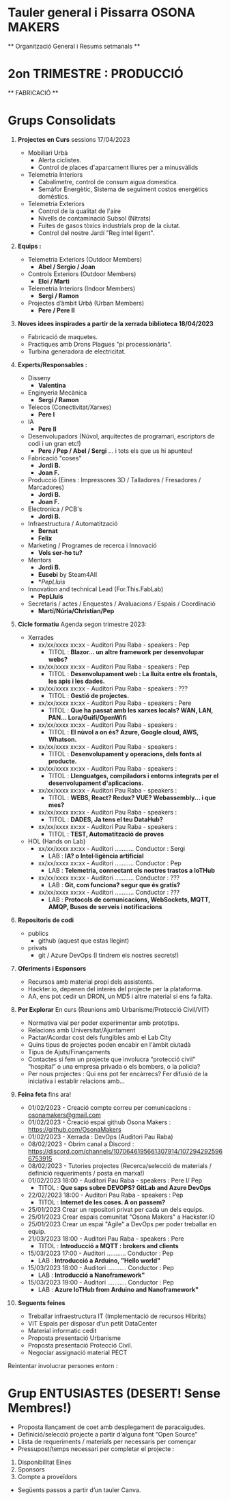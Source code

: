 # Tauler general i Pissarra OSONA MAKERS
**  Organització General i Resums setmanals **


# 2on TRIMESTRE : PRODUCCIÓ
** FABRICACIÓ ** 

# Grups Consolidats

1) **Projectes en Curs** sessions 17/04/2023
   - Mobiliari Urbà
     - Alerta ciclistes.
     - Control de places d'aparcament lliures per a minusvàlids
   - Telemetria Interiors
     - Cabalímetre, control de consum aigua domestica.
     - Semàfor Energètic, Sistema de seguiment costos energètics domèstics.
   - Telemetria Exteriors
     - Control de la qualitat de l'aire
     - Nivells de contaminació Subsol (Nitrats)
     - Fuites de gasos tòxics industrials prop de la ciutat.
     - Control del nostre Jardí "Reg intel·ligent".

2) **Equips :**
   - Telemetria Exteriors   (Outdoor Members)
     - **Abel / Sergio / Joan**
   - Controls Exteriors     (Outdoor Members)
     - **Eloi / Marti**
   - Telemetria Interiors   (Indoor Members)
     - **Sergi / Ramon**
   - Projectes d’àmbit Urbà (Urban  Members)
     - **Pere / Pere II**

3) **Noves idees inspirades a partir de la xerrada biblioteca 18/04/2023**
   - Fabricació de maquetes.
   - Practiques amb Drons Plagues "pi processionària".
   - Turbina generadora de electricitat.


4) **Experts/Responsables :**
   - Disseny
     - **Valentina**
   - Enginyeria Mecànica
     - **Sergi / Ramon**
   - Telecos (Conectivitat/Xarxes)
     - **Pere I**
   - IA
     - **Pere II**
   - Desenvolupadors (Núvol, arquitectes de programari, escriptors de codi i un gran etc!)
     - **Pere / Pep / Abel / Sergi** ... i tots els que us hi apunteu!
   - Fabricació "coses"
     - **Jordi B.**
     - **Joan F.**
   - Producció (Eines : Impressores 3D / Talladores / Fresadores / Marcadores)
     - **Jordi B.**
     - **Joan F.**
   - Electronica / PCB's
     - **Jordi B.**
   - Infraestructura / Automatització
     - **Bernat**
     - **Felix**
   - Marketing / Programes de recerca i Innovació
     - **Vols ser-ho tu?**
   - Mentors
     - **Jordi B.**
     - **Eusebi** by Steam4All
     - **PepLluis*
   - Innovation and technical Lead (For.This.FabLab)
     - **PepLluis**
   - Secretaris / actes / Enquestes / Avaluacions / Espais / Coordinació
     - **Martí/Núria/Christian/Pep**

5) **Cicle formatiu** Agenda segon trimestre 2023:
    - Xerrades
      - xx/xx/xxxx xx:xx - Auditori Pau Raba - speakers : Pep
        - TITOL : **Blazor... un altre framework per desenvolupar webs?**
      - xx/xx/xxxx xx:xx - Auditori Pau Raba - speakers : Pep
        - TITOL : **Desenvolupament web : La lluita entre els frontals, les apis i les dades.**
      - xx/xx/xxxx xx:xx - Auditori Pau Raba - speakers : ???
        - TITOL : **Gestió de projectes.**
      - xx/xx/xxxx xx:xx - Auditori Pau Raba - speakers : Pere
        - TITOL : **Que ha passat amb les xarxes locals? WAN, LAN, PAN... Lora/Guifi/OpenWifi**
      - xx/xx/xxxx xx:xx - Auditori Pau Raba - speakers : 
        - TITOL : **El nùvol a on és? Azure, Google cloud, AWS, Whatson.**
      - xx/xx/xxxx xx:xx - Auditori Pau Raba - speakers : 
        - TITOL : **Desenvolupament y operacions, dels fonts al producte.**
      - xx/xx/xxxx xx:xx - Auditori Pau Raba - speakers : 
        - TITOL : **Llenguatges, compiladors i entorns integrats per el desenvolupament d'aplicacions.**
      - xx/xx/xxxx xx:xx - Auditori Pau Raba - speakers : 
        - TITOL : **WEBS, React? Redux? VUE? Webassembly... i que mes?**
      - xx/xx/xxxx xx:xx - Auditori Pau Raba - speakers : 
        - TITOL : **DADES, Ja tens el teu DataHub?**
      - xx/xx/xxxx xx:xx - Auditori Pau Raba - speakers : 
        - TITOL : **TEST, Automatització de proves**
    - HOL (Hands on Lab)
      - xx/xx/xxxx xx:xx - Auditori ........... Conductor : Sergi
        - LAB : **IA? o Intel·ligència artificial**
      - xx/xx/xxxx xx:xx - Auditori ........... Conductor : Pep
        - LAB : **Telemetria, connectant els nostres trastos a IoTHub**
      - xx/xx/xxxx xx:xx - Auditori ........... Conductor : ???
        - LAB : **Git, com funciona? segur que és gratis?**
      - xx/xx/xxxx xx:xx - Auditori ........... Conductor : ???
        - LAB : **Protocols de comunicacions, WebSockets, MQTT, AMQP, Busos de serveis i notificacions**
      
6) **Repositoris de codi**
   - publics
     - github (aquest que estas llegint)
   - privats
     - git / Azure DevOps (I tindrem els nostres secrets!)

7) **Oferiments i Esponsors**
   - Recursos amb material propi dels assistents.
   - Hackter.io, depenen del interès del projecte per la plataforma.
   - AA, ens pot cedir un DRON, un MD5 i altre material si ens fa falta.

8) **Per Explorar** En curs (Reunions amb Urbanisme/Protecció Civil/VIT)
   - Normativa vial per poder experimentar amb prototips.
   - Relacions amb Universitat/Ajuntament
   - Pactar/Acordar cost dels fungibles amb el Lab City
   - Quins tipus de projectes poden encabir en l'àmbit ciutadà
   - Tipus de Ajuts/Finançaments
   - Contactes si fem un projecte que involucra “protecció civil” “hospital” o una empresa privada o els bombers, o la policia?
   - Per nous projectes : Qui ens pot fer encàrrecs? Fer difusió de la iniciativa i establir relacions amb...
   
9) **Feina feta** fins ara!
    - 01/02/2023 - Creació compte correu per comunicacions : osonamakers@gmail.com
    - 01/02/2023 - Creació espai github Osona Makers : https://github.com/OsonaMakers
    - 01/02/2023 - Xerrada : DevOps (Auditori Pau Raba)
    - 08/02/2023 - Obrim canal a Discord : https://discord.com/channels/1070646195661307914/1072942925966753915
    - 08/02/2023 - Tutories projectes (Recerca/selecció de materials / definició requeriments / posta en marxa!)   
    - 01/02/2023 18:00 - Auditori Pau Raba - speakers : Pere I/ Pep
      - TITOL : **Que saps sobre DEVOPS? GitLab and Azure DevOps**
    - 22/02/2023 18:00 - Auditori Pau Raba - speakers : Pep
      - TITOL : **Internet de les coses. A on passem?**
    - 25/01/2023 Crear un repositori privat per cada un dels equips. 
    - 25/01/2023 Crear espais comunitat "Osona Makers" a Hackster.IO
    - 25/01/2023 Crear un espai "Agile" a DevOps per poder treballar en equip.
    - 21/03/2023 18:00 - Auditori Pau Raba - speakers : Pere
      - TITOL : **Introducció a MQTT : brokers and clients**
    - 15/03/2023 17:00 - Auditori ........... Conductor : Pep
      - LAB : **Introducció a Arduino, "Hello world"**
    - 15/03/2023 18:00 - Auditori ........... Conductor : Pep
      - LAB : **Introducció a Nanoframework"**
    - 15/03/2023 19:00 - Auditori ........... Conductor : Pep
      - LAB : **Azure IoTHub from Arduino and Nanoframework"**

10) **Seguents feines**
    - Treballar infraestructura IT (Implementació de recursos Hibrits)
    - VIT Espais per disposar d'un petit DataCenter
    - Material informatic cedit
    - Proposta presentació Urbanisme
    - Proposta presentació Protecció Civil.
    - Negociar assignació material PECT

Reintentar involucrar persones entorn : 
# Grup ENTUSIASTES (DESERT! Sense Membres!)

-	Proposta llançament de coet amb desplegament de paracaigudes.
-	Definició/selecció projecte a partir d'alguna font “Open Source”
-	Llista de requeriments / materials per necessaris per començar 
-	Pressupost/temps necessari per completar el projecte :
  1) Disponibilitat Eines
  2) Sponsors
  3) Compte a proveïdors
-	Següents passos a partir d’un tauler Canva.

